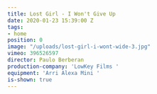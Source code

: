 ```yaml
---
title: Lost Girl - I Won't Give Up
date: 2020-01-23 15:39:00 Z
tags:
- home
position: 0
image: "/uploads/lost-girl-i-wont-wide-3.jpg"
vimeo: 396526597
director: Paulo Berberan
production-company: 'LowKey Films '
equipment: 'Arri Alexa Mini '
is-shown: true
---
```


